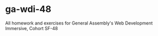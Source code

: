 # ga-wdi-48
All homework and exercises for General Assembly's Web Development Immersive, Cohort SF-48
